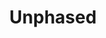 ---
layout: piece
collection_: paintings
title: Unphased
image: unphased.jpg
media: Acrylic and ink
dimensions: 22 x 30
description: Painted with popsicle sticks on paper
price: $300
create_date: 2015
---